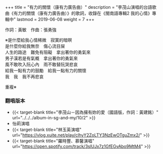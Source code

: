 +++
title = "有力的關懷（康有力廣告曲）"
description = "李茂山演唱的台語歌曲《有力的關懷（康有力廣告曲）》的歌詞，收錄在《閩南語專輯2 我的心情》專輯中"
lastmod = 2019-06-08
weight = 7
+++

作詞：黃敏　作曲：張勇強  

※是什麼給我心情稀微　寂寞的暗暝  
是什麼你給我無奈　傷心流目屎  
人生的路途　難免有阻礙　拿出著你的勇氣來  
男子漢若是有氣概　拿出著你的勇氣來  
風不敢吹入阮心內　雨不敢替阮哭悲哀  
給我一點有力的鼓勵　給我一點有力的關懷  
我　我　我不再悲哀  

重複※

### 翻唱版本

* {{< target-blank title="李茂山－因為擁有妳的愛（國語版，作詞：黃建銘）" url="../../../album-in-sg-and-my/10/2" >}}
* 怡莉演唱
* {{< target-blank title="林玉英演唱" url="https://vlog.xuite.net/play/clhyY2ZoLTY3NzEwOTguZmx2/" >}}
* {{< target-blank title="羅時豐、慕馨演唱" url="https://open.spotify.com/track/3slUJx7z1GfEGvAbo9MtM4" >}}